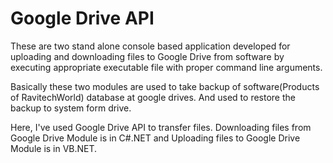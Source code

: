 # Google Drive API
These are two stand alone console based application developed for uploading and downloading files to Google Drive from software 
by executing appropriate executable file with proper command line arguments.

Basically these two modules are used to take backup of software(Products of RavitechWorld) database at google drives. And used to restore the backup to system form drive.


Here, I've used Google Drive API to transfer files. Downloading files from Google Drive Module is in C#.NET and Uploading files to Google Drive Module is in VB.NET.
